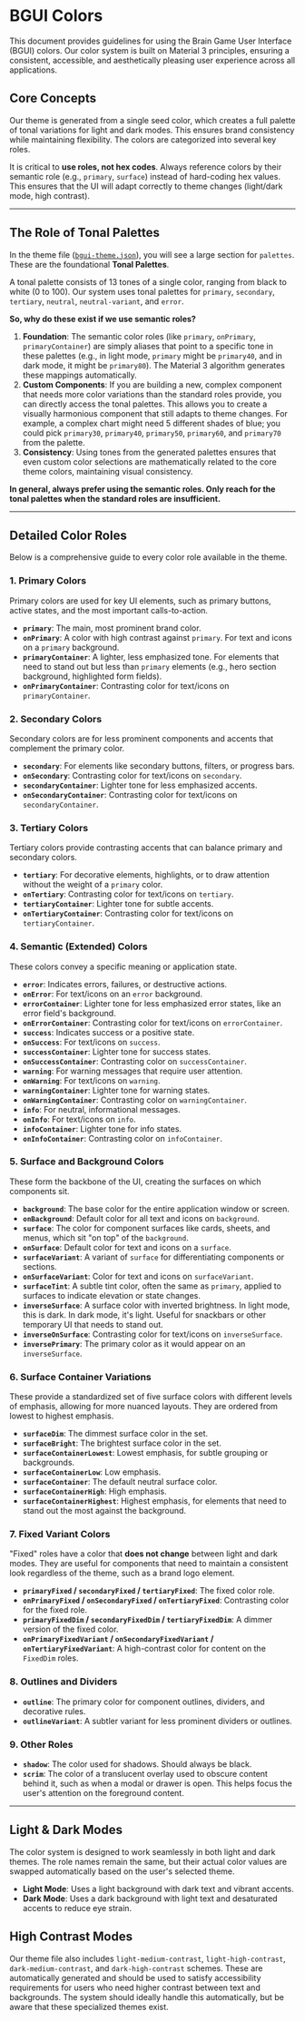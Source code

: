 # BGUI Colors

This document provides guidelines for using the Brain Game User Interface (BGUI) colors. Our color system is built on Material 3 principles, ensuring a consistent, accessible, and aesthetically pleasing user experience across all applications.

## Core Concepts

Our theme is generated from a single seed color, which creates a full palette of tonal variations for light and dark modes. This ensures brand consistency while maintaining flexibility. The colors are categorized into several key roles.

It is critical to **use roles, not hex codes**. Always reference colors by their semantic role (e.g., `primary`, `surface`) instead of hard-coding hex values. This ensures that the UI will adapt correctly to theme changes (light/dark mode, high contrast).

---

## The Role of Tonal Palettes

In the theme file ([`bgui-theme.json`](../src/bgui-theme.json)), you will see a large section for `palettes`. These are the foundational **Tonal Palettes**.

A tonal palette consists of 13 tones of a single color, ranging from black to white (0 to 100). Our system uses tonal palettes for `primary`, `secondary`, `tertiary`, `neutral`, `neutral-variant`, and `error`.

**So, why do these exist if we use semantic roles?**

1.  **Foundation**: The semantic color roles (like `primary`, `onPrimary`, `primaryContainer`) are simply aliases that point to a specific tone in these palettes (e.g., in light mode, `primary` might be `primary40`, and in dark mode, it might be `primary80`). The Material 3 algorithm generates these mappings automatically.
2.  **Custom Components**: If you are building a new, complex component that needs more color variations than the standard roles provide, you can directly access the tonal palettes. This allows you to create a visually harmonious component that still adapts to theme changes. For example, a complex chart might need 5 different shades of blue; you could pick `primary30`, `primary40`, `primary50`, `primary60`, and `primary70` from the palette.
3.  **Consistency**: Using tones from the generated palettes ensures that even custom color selections are mathematically related to the core theme colors, maintaining visual consistency.

**In general, always prefer using the semantic roles. Only reach for the tonal palettes when the standard roles are insufficient.**

---

## Detailed Color Roles

Below is a comprehensive guide to every color role available in the theme.

### 1. Primary Colors

Primary colors are used for key UI elements, such as primary buttons, active states, and the most important calls-to-action.

-   **`primary`**: The main, most prominent brand color.
-   **`onPrimary`**: A color with high contrast against `primary`. For text and icons on a `primary` background.
-   **`primaryContainer`**: A lighter, less emphasized tone. For elements that need to stand out but less than `primary` elements (e.g., hero section background, highlighted form fields).
-   **`onPrimaryContainer`**: Contrasting color for text/icons on `primaryContainer`.

### 2. Secondary Colors

Secondary colors are for less prominent components and accents that complement the primary color.

-   **`secondary`**: For elements like secondary buttons, filters, or progress bars.
-   **`onSecondary`**: Contrasting color for text/icons on `secondary`.
-   **`secondaryContainer`**: Lighter tone for less emphasized accents.
-   **`onSecondaryContainer`**: Contrasting color for text/icons on `secondaryContainer`.

### 3. Tertiary Colors

Tertiary colors provide contrasting accents that can balance primary and secondary colors.

-   **`tertiary`**: For decorative elements, highlights, or to draw attention without the weight of a `primary` color.
-   **`onTertiary`**: Contrasting color for text/icons on `tertiary`.
-   **`tertiaryContainer`**: Lighter tone for subtle accents.
-   **`onTertiaryContainer`**: Contrasting color for text/icons on `tertiaryContainer`.

### 4. Semantic (Extended) Colors

These colors convey a specific meaning or application state.

-   **`error`**: Indicates errors, failures, or destructive actions.
-   **`onError`**: For text/icons on an `error` background.
-   **`errorContainer`**: Lighter tone for less emphasized error states, like an error field's background.
-   **`onErrorContainer`**: Contrasting color for text/icons on `errorContainer`.
-   **`success`**: Indicates success or a positive state.
-   **`onSuccess`**: For text/icons on `success`.
-   **`successContainer`**: Lighter tone for success states.
-   **`onSuccessContainer`**: Contrasting color on `successContainer`.
-   **`warning`**: For warning messages that require user attention.
-   **`onWarning`**: For text/icons on `warning`.
-   **`warningContainer`**: Lighter tone for warning states.
-   **`onWarningContainer`**: Contrasting color on `warningContainer`.
-   **`info`**: For neutral, informational messages.
-   **`onInfo`**: For text/icons on `info`.
-   **`infoContainer`**: Lighter tone for info states.
-   **`onInfoContainer`**: Contrasting color on `infoContainer`.

### 5. Surface and Background Colors

These form the backbone of the UI, creating the surfaces on which components sit.

-   **`background`**: The base color for the entire application window or screen.
-   **`onBackground`**: Default color for all text and icons on `background`.
-   **`surface`**: The color for component surfaces like cards, sheets, and menus, which sit "on top" of the `background`.
-   **`onSurface`**: Default color for text and icons on a `surface`.
-   **`surfaceVariant`**: A variant of `surface` for differentiating components or sections.
-   **`onSurfaceVariant`**: Color for text and icons on `surfaceVariant`.
-   **`surfaceTint`**: A subtle tint color, often the same as `primary`, applied to surfaces to indicate elevation or state changes.
-   **`inverseSurface`**: A surface color with inverted brightness. In light mode, this is dark. In dark mode, it's light. Useful for snackbars or other temporary UI that needs to stand out.
-   **`inverseOnSurface`**: Contrasting color for text/icons on `inverseSurface`.
-   **`inversePrimary`**: The primary color as it would appear on an `inverseSurface`.

### 6. Surface Container Variations

These provide a standardized set of five surface colors with different levels of emphasis, allowing for more nuanced layouts. They are ordered from lowest to highest emphasis.

-   **`surfaceDim`**: The dimmest surface color in the set.
-   **`surfaceBright`**: The brightest surface color in the set.
-   **`surfaceContainerLowest`**: Lowest emphasis, for subtle grouping or backgrounds.
-   **`surfaceContainerLow`**: Low emphasis.
-   **`surfaceContainer`**: The default neutral surface color.
-   **`surfaceContainerHigh`**: High emphasis.
-   **`surfaceContainerHighest`**: Highest emphasis, for elements that need to stand out the most against the background.

### 7. Fixed Variant Colors

"Fixed" roles have a color that **does not change** between light and dark modes. They are useful for components that need to maintain a consistent look regardless of the theme, such as a brand logo element.

-   **`primaryFixed` / `secondaryFixed` / `tertiaryFixed`**: The fixed color role.
-   **`onPrimaryFixed` / `onSecondaryFixed` / `onTertiaryFixed`**: Contrasting color for the fixed role.
-   **`primaryFixedDim` / `secondaryFixedDim` / `tertiaryFixedDim`**: A dimmer version of the fixed color.
-   **`onPrimaryFixedVariant` / `onSecondaryFixedVariant` / `onTertiaryFixedVariant`**: A high-contrast color for content on the `FixedDim` roles.

### 8. Outlines and Dividers

-   **`outline`**: The primary color for component outlines, dividers, and decorative rules.
-   **`outlineVariant`**: A subtler variant for less prominent dividers or outlines.

### 9. Other Roles

-   **`shadow`**: The color used for shadows. Should always be black.
-   **`scrim`**: The color of a translucent overlay used to obscure content behind it, such as when a modal or drawer is open. This helps focus the user's attention on the foreground content.

---

## Light & Dark Modes

The color system is designed to work seamlessly in both light and dark themes. The role names remain the same, but their actual color values are swapped automatically based on the user's selected theme.

-   **Light Mode**: Uses a light background with dark text and vibrant accents.
-   **Dark Mode**: Uses a dark background with light text and desaturated accents to reduce eye strain.

## High Contrast Modes

Our theme file also includes `light-medium-contrast`, `light-high-contrast`, `dark-medium-contrast`, and `dark-high-contrast` schemes. These are automatically generated and should be used to satisfy accessibility requirements for users who need higher contrast between text and backgrounds. The system should ideally handle this automatically, but be aware that these specialized themes exist. 
